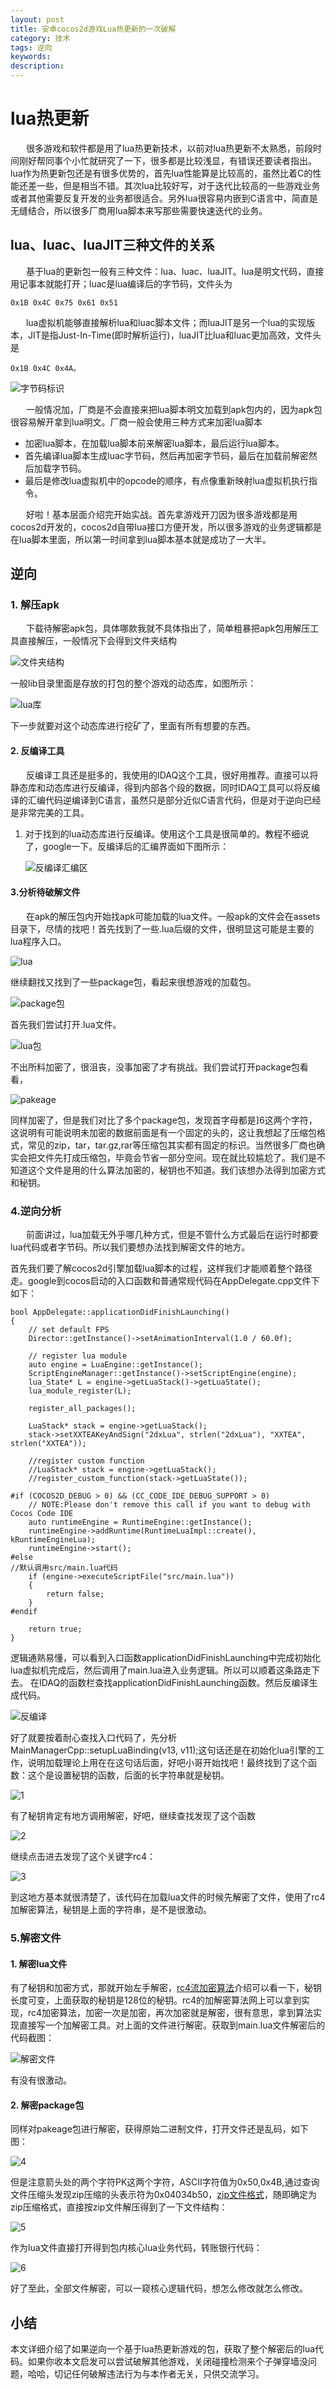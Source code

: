 ```yaml
---
layout: post
title: 安卓cocos2d游戏Lua热更新的一次破解
category: 技术
tags: 逆向
keywords: 
description: 
---
```

# lua热更新

&ensp;&ensp;&ensp;
很多游戏和软件都是用了lua热更新技术，以前对lua热更新不太熟悉，前段时间刚好帮同事个小忙就研究了一下，很多都是比较浅显，有错误还要读者指出。lua作为热更新包还是有很多优势的，首先lua性能算是比较高的，虽然比着C的性能还差一些，但是相当不错。其次lua比较好写，对于迭代比较高的一些游戏业务或者其他需要反复开发的业务都很适合。另外lua很容易内嵌到C语言中，简直是无缝结合，所以很多厂商用lua脚本来写那些需要快速迭代的业务。

## lua、luac、luaJIT三种文件的关系

&ensp;&ensp;&ensp;
基于lua的更新包一般有三种文件：lua、luac、luaJIT。lua是明文代码，直接用记事本就能打开；luac是lua编译后的字节码，文件头为

    0x1B 0x4C 0x75 0x61 0x51

&ensp;&ensp;&ensp;
lua虚拟机能够直接解析lua和luac脚本文件；而luaJIT是另一个lua的实现版本，JIT是指Just-In-Time(即时解析运行)，luaJIT比lua和luac更加高效，文件头是
    
    0x1B 0x4C 0x4A。 

![字节码标识](http://p06g9mpb2.bkt.clouddn.com/17-12-25/33570813.jpg)

&ensp;&ensp;&ensp;
一般情况加，厂商是不会直接来把lua脚本明文加载到apk包内的，因为apk包很容易解开拿到lua明文。厂商一般会使用三种方式来加密lua脚本

- 加密lua脚本，在加载lua脚本前来解密lua脚本，最后运行lua脚本。
- 首先编译lua脚本生成luac字节码，然后再加密字节码，最后在加载前解密然后加载字节码。
- 最后是修改lua虚拟机中的opcode的顺序，有点像重新映射lua虚拟机执行指令。

&ensp;&ensp;&ensp;
好啦！基本层面介绍完开始实战。首先拿游戏开刀因为很多游戏都是用cocos2d开发的，cocos2d自带lua接口方便开发，所以很多游戏的业务逻辑都是在lua脚本里面，所以第一时间拿到lua脚本基本就是成功了一大半。


## 逆向

### 1. 解压apk

&ensp;&ensp;&ensp;
下载待解密apk包，具体哪款我就不具体指出了，简单粗暴把apk包用解压工具直接解压，一般情况下会得到文件夹结构

![文件夹结构](http://p06g9mpb2.bkt.clouddn.com/17-12-25/88261672.jpg)

一般lib目录里面是存放的打包的整个游戏的动态库，如图所示：

![lua库](http://p06g9mpb2.bkt.clouddn.com/17-12-25/930549.jpg)

下一步就要对这个动态库进行挖矿了，里面有所有想要的东西。

#### 2. 反编译工具

&ensp;&ensp;&ensp;
反编译工具还是挺多的，我使用的IDAQ这个工具，很好用推荐。直接可以将静态库和动态库进行反编译，得到内部各个段的数据，同时IDAQ工具可以将反编译的汇编代码逆编译到C语言，虽然只是部分近似C语言代码，但是对于逆向已经是非常完美的工具。

1. 对于找到的lua动态库进行反编译。使用这个工具是很简单的。教程不细说了，google一下。反编译后的汇编界面如下图所示：

    ![反编译汇编区](http://p06g9mpb2.bkt.clouddn.com/17-12-28/36697265.jpg)
    
#### 3.分析待破解文件

&ensp;&ensp;&ensp;
在apk的解压包内开始找apk可能加载的lua文件。一般apk的文件会在assets目录下，尽情的找吧！首先找到了一些.lua后缀的文件，很明显这可能是主要的lua程序入口。

![lua](http://p06g9mpb2.bkt.clouddn.com/17-12-28/82179727.jpg)

继续翻找又找到了一些package包，看起来很想游戏的加载包。

![package包](http://p06g9mpb2.bkt.clouddn.com/17-12-28/53888900.jpg)

首先我们尝试打开.lua文件。

![lua包](http://p06g9mpb2.bkt.clouddn.com/17-12-28/7464935.jpg)

不出所料加密了，很沮丧，没事加密了才有挑战。我们尝试打开package包看看，

![pakeage](http://p06g9mpb2.bkt.clouddn.com/17-12-28/52234336.jpg)

同样加密了，但是我们对比了多个package包，发现首字母都是]6这两个字符，这说明有可能说明未加密的数据前面是有一个固定的头的，这让我想起了压缩包格式，常见的zip，tar，tar.gz,rar等压缩包其实都有固定的标识。当然很多厂商也确实会把文件先打成压缩包，毕竟会节省一部分空间。现在就比较尴尬了。我们是不知道这个文件是用的什么算法加密的，秘钥也不知道。我们该想办法得到加密方式和秘钥。

### 4.逆向分析

&ensp;&ensp;&ensp;
前面讲过，lua加载无外乎哪几种方式，但是不管什么方式最后在运行时都要lua代码或者字节码。所以我们要想办法找到解密文件的地方。

首先我们要了解cocos2d引擎加载lua脚本的过程，这样我们才能顺着整个路径走。google到cocos启动的入口函数和普通常规代码在AppDelegate.cpp文件下如下：

```
bool AppDelegate::applicationDidFinishLaunching()
{
    // set default FPS
    Director::getInstance()->setAnimationInterval(1.0 / 60.0f);

    // register lua module
    auto engine = LuaEngine::getInstance();
    ScriptEngineManager::getInstance()->setScriptEngine(engine);
    lua_State* L = engine->getLuaStack()->getLuaState();
    lua_module_register(L);

    register_all_packages();

    LuaStack* stack = engine->getLuaStack();
    stack->setXXTEAKeyAndSign("2dxLua", strlen("2dxLua"), "XXTEA", strlen("XXTEA"));

    //register custom function
    //LuaStack* stack = engine->getLuaStack();
    //register_custom_function(stack->getLuaState());

#if (COCOS2D_DEBUG > 0) && (CC_CODE_IDE_DEBUG_SUPPORT > 0)
    // NOTE:Please don't remove this call if you want to debug with Cocos Code IDE
    auto runtimeEngine = RuntimeEngine::getInstance();
    runtimeEngine->addRuntime(RuntimeLuaImpl::create(), kRuntimeEngineLua);
    runtimeEngine->start();
#else
//默认调用src/main.lua代码
    if (engine->executeScriptFile("src/main.lua"))
    {
        return false;
    }
#endif

    return true;
}
```
逻辑通熟易懂，可以看到入口函数applicationDidFinishLaunching中完成初始化lua虚拟机完成后，然后调用了main.lua进入业务逻辑。所以可以顺着这条路走下去。
在IDAQ的函数栏查找applicationDidFinishLaunching函数。然后反编译生成代码。

![反编译](http://p06g9mpb2.bkt.clouddn.com/17-12-28/43925775.jpg)

好了就要按着耐心查找入口代码了，先分析MainManagerCpp::setupLuaBinding(v13, v11);这句话还是在初始化lua引擎的工作，说明加载理论上用在在这句话后面，好吧小哥开始找吧！最终找到了这个函数：这个是设置秘钥的函数，后面的长字符串就是秘钥。

![1](http://p06g9mpb2.bkt.clouddn.com/17-12-28/62373203.jpg)

有了秘钥肯定有地方调用解密，好吧，继续查找发现了这个函数

![2](http://p06g9mpb2.bkt.clouddn.com/17-12-28/94098794.jpg)

继续点击进去发现了这个关键字rc4：

![3](http://p06g9mpb2.bkt.clouddn.com/17-12-28/7303221.jpg)

到这地方基本就很清楚了，该代码在加载lua文件的时候先解密了文件，使用了rc4加解密算法，秘钥是上面的字符串，是不是很激动。

### 5.解密文件

#### 1. 解密lua文件

有了秘钥和加密方式，那就开始左手解密，[rc4流加密算法](http://blog.csdn.net/lc_910927/article/details/37599161)介绍可以看一下，秘钥长度可变，上面获取的秘钥是128位的秘钥。rc4的加解密算法网上可以拿到实现，rc4加密算法，加密一次是加密，再次加密就是解密，很有意思，拿到算法实现直接写一个加解密工具。对上面的文件进行解密。获取到main.lua文件解密后的代码截图：

![解密文件](http://p06g9mpb2.bkt.clouddn.com/17-12-28/27483972.jpg)

有没有很激动。

#### 2. 解密package包

同样对pakeage包进行解密，获得原始二进制文件，打开文件还是乱码，如下图：

![4](http://p06g9mpb2.bkt.clouddn.com/17-12-28/69013519.jpg)

但是注意箭头处的两个字符PK这两个字符，ASCII字符值为0x50,0x4B,通过查询文件压缩头发现zip压缩的头表示符为0x04034b50，[zip文件格式](http://blog.sina.com.cn/s/blog_4c3591bd0100zzm6.html)，随即确定为zip压缩格式，直接按zip文件解压得到了一下文件结构：

![5](http://p06g9mpb2.bkt.clouddn.com/17-12-28/93657967.jpg)

作为lua文件直接打开得到包内核心lua业务代码，转账银行代码：

![6](http://p06g9mpb2.bkt.clouddn.com/17-12-28/2798431.jpg)

好了至此，全部文件解密，可以一窥核心逻辑代码，想怎么修改就怎么修改。

## 小结

本文详细介绍了如果逆向一个基于lua热更新游戏的包，获取了整个解密后的lua代码。如果你收本文启发可以尝试破解其他游戏，关闭碰撞检测来个子弹穿墙没问题，哈哈，切记任何破解违法行为与本作者无关，只供交流学习。


